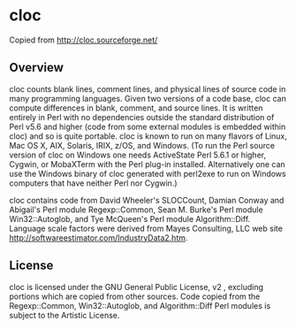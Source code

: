 cloc
====

Copied from http://cloc.sourceforge.net/

## Overview 

cloc counts blank lines, comment lines, and physical lines of source code in many programming languages. Given two versions of a code base, cloc can compute differences in blank, comment, and source lines. It is written entirely in Perl with no dependencies outside the standard distribution of Perl v5.6 and higher (code from some external modules is embedded within cloc) and so is quite portable. cloc is known to run on many flavors of Linux, Mac OS X, AIX, Solaris, IRIX, z/OS, and Windows. (To run the Perl source version of cloc on Windows one needs ActiveState Perl 5.6.1 or higher, Cygwin, or MobaXTerm with the Perl plug-in installed. Alternatively one can use the Windows binary of cloc generated with perl2exe to run on Windows computers that have neither Perl nor Cygwin.)

cloc contains code from David Wheeler's SLOCCount, Damian Conway and Abigail's Perl module Regexp::Common, Sean M. Burke's Perl module Win32::Autoglob, and Tye McQueen's Perl module Algorithm::Diff. Language scale factors were derived from Mayes Consulting, LLC web site http://softwareestimator.com/IndustryData2.htm.

## License

cloc is licensed under the GNU General Public License, v2 , excluding portions which are copied from other sources. Code copied from the Regexp::Common, Win32::Autoglob, and Algorithm::Diff Perl modules is subject to the Artistic License.